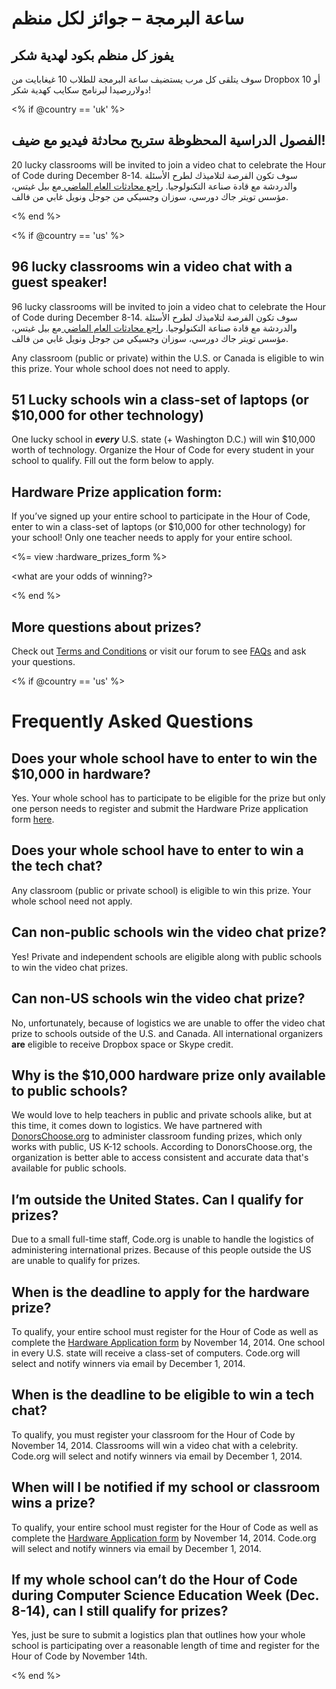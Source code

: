 

# ساعة البرمجة – جوائز لكل منظم

## يفوز كل منظم بكود لهدية شكر

سوف يتلقى كل مرب يستضيف ساعة البرمجة للطلاب 10 غيغابايت من Dropbox أو 10 دولاررصيدا لبرنامج سكايب كهدية شكر!

<% if @country == 'uk' %>

## الفصول الدراسية المحظوظة ستربح محادثة فيديو مع ضيف!

20 lucky classrooms will be invited to join a video chat to celebrate the Hour of Code during December 8-14. سوف تكون الفرصة لتلاميذك لطرح الأسئلة والدردشة مع قادة صناعة التكنولوجيا. [راجع محادثات العام الماضي ](http://www.youtube.com/playlist?list=PLzdnOPI1iJNckJ81gRpJe5mR7imAHDl9a) مع بيل غيتس، مؤسس تويتر جاك دورسي، سوزان وجسيكي من جوجل ونويل غابي من فالف.

<% end %>

<% if @country == 'us' %>

## 96 lucky classrooms win a video chat with a guest speaker!

96 lucky classrooms will be invited to join a video chat to celebrate the Hour of Code during December 8-14. سوف تكون الفرصة لتلاميذك لطرح الأسئلة والدردشة مع قادة صناعة التكنولوجيا. [راجع محادثات العام الماضي ](http://www.youtube.com/playlist?list=PLzdnOPI1iJNckJ81gRpJe5mR7imAHDl9a) مع بيل غيتس، مؤسس تويتر جاك دورسي، سوزان وجسيكي من جوجل ونويل غابي من فالف.

Any classroom (public or private) within the U.S. or Canada is eligible to win this prize. Your whole school does not need to apply.

## 51 Lucky schools win a class-set of laptops (or $10,000 for other technology)

One lucky school in ***every*** U.S. state (+ Washington D.C.) will win $10,000 worth of technology. Organize the Hour of Code for every student in your school to qualify. Fill out the form below to apply.

## Hardware Prize application form:

If you’ve signed up your entire school to participate in the Hour of Code, enter to win a class-set of laptops (or $10,000 for other technology) for your school! Only one teacher needs to apply for your entire school.

<%= view :hardware_prizes_form %>

<what are your odds of winning?>

<see a list of all schools signed up for the hour code in your state. one public k-12 school every u.s. state will win class-set laptops.>

<% end %>

## More questions about prizes?

Check out [Terms and Conditions](<%= hoc_uri('/prizes-terms') %>) or visit our forum to see [FAQs](http://support.code.org) and ask your questions.

<% if @country == 'us' %>

# Frequently Asked Questions

## Does your whole school have to enter to win the $10,000 in hardware?

Yes. Your whole school has to participate to be eligible for the prize but only one person needs to register and submit the Hardware Prize application form [here](<%= hoc_uri('/prizes') %>).

## Does your whole school have to enter to win a the tech chat?

Any classroom (public or private school) is eligible to win this prize. Your whole school need not apply.

## Can non-public schools win the video chat prize?

Yes! Private and independent schools are eligible along with public schools to win the video chat prizes.

## Can non-US schools win the video chat prize?

No, unfortunately, because of logistics we are unable to offer the video chat prize to schools outside of the U.S. and Canada. All international organizers **are** eligible to receive Dropbox space or Skype credit.

## Why is the $10,000 hardware prize only available to public schools?

We would love to help teachers in public and private schools alike, but at this time, it comes down to logistics. We have partnered with [DonorsChoose.org](http://donorschoose.org) to administer classroom funding prizes, which only works with public, US K-12 schools. According to DonorsChoose.org, the organization is better able to access consistent and accurate data that's available for public schools.

## I’m outside the United States. Can I qualify for prizes?

Due to a small full-time staff, Code.org is unable to handle the logistics of administering international prizes. Because of this people outside the US are unable to qualify for prizes.

## When is the deadline to apply for the hardware prize?

To qualify, your entire school must register for the Hour of Code as well as complete the [Hardware Application form](<%= hoc_uri('/prizes') %>) by November 14, 2014. One school in every U.S. state will receive a class-set of computers. Code.org will select and notify winners via email by December 1, 2014.

## When is the deadline to be eligible to win a tech chat?

To qualify, you must register your classroom for the Hour of Code by November 14, 2014. Classrooms will win a video chat with a celebrity. Code.org will select and notify winners via email by December 1, 2014.

## When will I be notified if my school or classroom wins a prize?

To qualify, your entire school must register for the Hour of Code as well as complete the [Hardware Application form](<%= hoc_uri('/prizes') %>) by November 14, 2014. Code.org will select and notify winners via email by December 1, 2014.

## If my whole school can’t do the Hour of Code during Computer Science Education Week (Dec. 8-14), can I still qualify for prizes?

Yes, just be sure to submit a logistics plan that outlines how your whole school is participating over a reasonable length of time and register for the Hour of Code by November 14th.

<% end %>